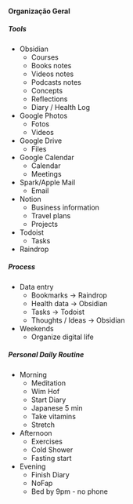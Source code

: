 
#### Organização Geral

##### Tools
- Obsidian
	- Courses
	- Books notes
	- Videos notes
	- Podcasts notes
	- Concepts
	- Reflections
	- Diary / Health Log
- Google Photos
	- Fotos
	- Videos
- Google Drive
	- Files
- Google Calendar
	- Calendar
	- Meetings
- Spark/Apple Mail
	- Email
- Notion
	- Business information
	- Travel plans
	- Projects
- Todoist
	- Tasks
- Raindrop


##### Process
- Data entry
	- Bookmarks -> Raindrop
	- Health data -> Obsidian
	- Tasks -> Todoist
	- Thoughts / Ideas -> Obsidian
- Weekends
	- Organize digital life

##### Personal Daily Routine
- Morning
	- Meditation
	- Wim Hof
	- Start Diary
	- Japanese 5 min
	- Take vitamins
	- Stretch
- Afternoon
	- Exercises
	- Cold Shower
	- Fasting start
- Evening
	- Finish Diary
	- NoFap
	- Bed by 9pm - no phone
